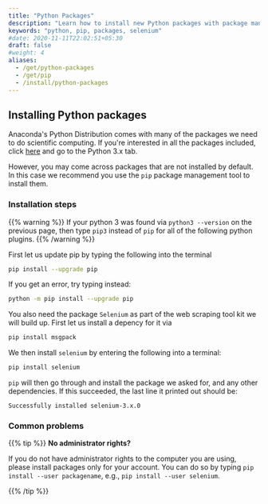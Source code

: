 ```yaml
---
title: "Python Packages"
description: "Learn how to install new Python packages with package management tools like pip."
keywords: "python, pip, packages, selenium"
#date: 2020-11-11T22:02:51+05:30
draft: false
#weight: 4
aliases:
  - /get/python-packages
  - /get/pip
  - /install/python-packages
---
```


## Installing Python packages

Anaconda's Python Distribution comes with many of the packages we need to do scientific computing. If you're interested in all the packages included, click [here](https://docs.continuum.io/anaconda/packages/pkg-docs) and go to the Python 3.x tab.

However, you may come across packages that are not installed by default. In this case we recommend you use the `pip` package management tool to install them.
### Installation steps

{{% warning %}}
If your python 3 was found via `python3 --version` on the previous page, then type `pip3` instead of `pip` for all of the following python plugins.
{{% /warning %}}

First let us update pip by typing the following into the terminal

```bash
pip install --upgrade pip
```

If you get an error, try typing instead:
```bash
python -m pip install --upgrade pip
```

You also need the package `Selenium` as part of the web scraping tool kit we will build up. First let us install a depency for it via

```bash
pip install msgpack
```

We then install `selenium` by entering the following into a terminal:

```bash
pip install selenium
```

`pip` will then go through and install the package we asked for, and any other dependencies.
If this succeeded, the last line it printed out should be:

```
Successfully installed selenium-3.x.0
```

### Common problems

{{% tip %}}
**No administrator rights?**

If you do not have administrator rights to the computer you are using,
please install packages only for your account.
You can do so by typing `pip install --user packagename`, e.g., `pip install --user selenium`.

{{% /tip %}}
